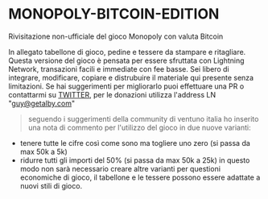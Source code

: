 # MONOPOLY-BITCOIN-EDITION
Rivisitazione non-ufficiale del gioco Monopoly con valuta Bitcoin


In allegato tabellone di gioco, pedine e tessere da stampare e ritagliare.
Questa versione del gioco è pensata per essere sfruttata con Lightning Network, transazioni facili e immediate con fee basse.
Sei libero di integrare, modificare, copiare e distrubuire il materiale qui presente senza limitazioni. 
Se hai suggerimenti per migliorarlo puoi effettuare una PR o contattarmi su [TWITTER](https://www.twitter.com/anonsatoshy), per le donazioni utilizza l'address LN "guy@getalby.com"


> seguendo i suggerimenti della community di ventuno italia ho inserito una nota di commento per l'utilizzo del gioco in due nuove varianti:
* tenere tutte le cifre così come sono ma togliere uno zero (si passa da max 50k a 5k)
* ridurre tutti gli importi del 50% (si passa da max 50k a 25k)
in questo modo non sarà necessario creare altre varianti per questioni economiche di gioco, il tabellone e le tessere possono essere adattate a nuovi stili di gioco.
